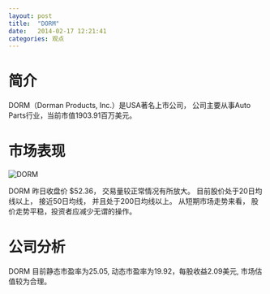 ```yaml
---
layout: post
title:  "DORM"
date:   2014-02-17 12:21:41
categories: 观点
---
```


# 简介
DORM（Dorman Products, Inc.）是USA著名上市公司，
公司主要从事Auto Parts行业，当前市值1903.91百万美元。

# 市场表现

![DORM](http://finviz.com/chart.ashx?t=DORM&ty=c&ta=1&p=d&s=l)

DORM 昨日收盘价 $52.36，
交易量较正常情况有所放大。
目前股价处于20日均线以上，
接近50日均线，
并且处于200日均线以上。
从短期市场走势来看，
股价走势平稳，投资者应减少无谓的操作。

# 公司分析
DORM 目前静态市盈率为25.05, 动态市盈率为19.92，每股收益2.09美元,
市场估值较为合理。
